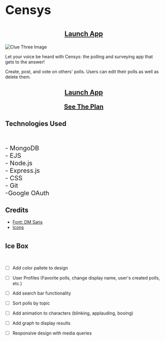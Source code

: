 # <p style="font-size: 40px;">Censys</p>
## <p style= "text-align: center;"> [Launch App](https://clue-three.netlify.app/)</p>
![Clue Three Image](https://i.imgur.com/4PiGrUp.png)

<p> Let your voice be heard with Censys: the polling and surveying app that gets to the answer! <br>

Create, post, and vote on others' polls. Users can edit their polls as well as delete them.
 </p>


## <p style= "text-align: center;"> [Launch App](https://clue-three.netlify.app/)</p> <p style= "text-align: center; font-size: 20px"> [See The Plan](https://trello.com/b/2DOBgbT7/polling-app-planning)</p>

## Technologies Used

<br>
<p style="font-size: 20px;">
- MongoDB
<br>
- EJS
<br>
- Node.js
<br>
- Express.js
<br>
- CSS
<br>
- Git
<br>
-Google OAuth
<br>



## Credits
- [Font: DM Sans](https://fonts.google.com/specimen/DM+Sans)
- [Icons](https://fontawesome.com/)


#
## Ice Box

<br>


- [ ] Add color pallete to design
- [ ] User Profiles (Favorite polls, change display name, user's created polls, etc.)
- [ ] Add search bar functionality
- [ ] Sort polls by topic
- [ ] Add animation to characters (blinking, applauding, booing)
- [ ] Add graph to display results
- [ ] Responsive design with media queries 

